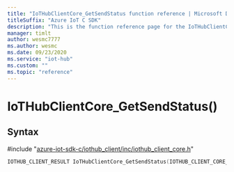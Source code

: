 ```yaml
---                             
title: "IoTHubClientCore_GetSendStatus function reference | Microsoft Docs" 
titleSuffix: "Azure IoT C SDK"            
description: "This is the function reference page for the IoTHubClientCore_GetSendStatus() function in the Azure IoT C SDK. This SDK is used with Azure IoT Hub and Azure IoT Hub Device Provisioning Service"            
manager: timlt                 
author: wesmc7777              
ms.author: wesmc               
ms.date: 09/23/2020                    
ms.service: "iot-hub"             
ms.custom: ""                
ms.topic: "reference"        
---                            
```


# IoTHubClientCore_GetSendStatus()

## Syntax

\#include "[azure-iot-sdk-c/iothub_client/inc/iothub_client_core.h](../iothub-client-core-h.md)"  
```C
IOTHUB_CLIENT_RESULT IoTHubClientCore_GetSendStatus(IOTHUB_CLIENT_CORE_HANDLE  MU_C2);
```

